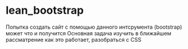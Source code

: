 # lean_bootstrap
Попытка создать сайт с помощью данного интсрумента (bootstrap)
может что и получится
Основная задача изучить в ближайшем рассматрение как это работает, разобраться с CSS
